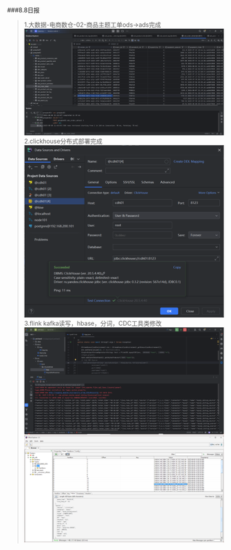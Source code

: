 ###8.8日报
>1.大数据-电商数仓-02-商品主题工单ods->ads完成
>![img.png](img/img.png)
> 2.clickhouse分布式部署完成
> ![img1.png](img/img1.png)
> 3.flink kafka读写，hbase，分词，CDC工具类修改
> ![img3.png](img/img3.png)
> ![img_1.png](img/img_1.png)
